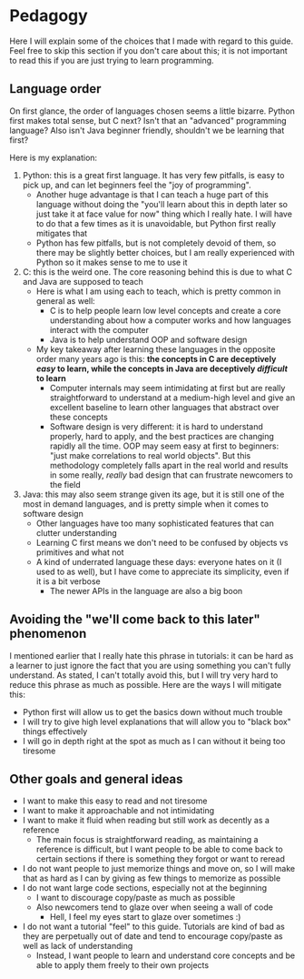 # Pedagogy
Here I will explain some of the choices that I made with regard to this guide. Feel free to skip this section if you don't care about this; it is not important to read this if you are just trying to learn programming.

## Language order
On first glance, the order of languages chosen seems a little bizarre. Python first makes total sense, but C next? Isn't that an "advanced" programming language? Also isn't Java beginner friendly, shouldn't we be learning that first?

Here is my explanation:
1. Python: this is a great first language. It has very few pitfalls, is easy to pick up, and can let beginners feel the "joy of programming".
    - Another huge advantage is that I can teach a huge part of this language without doing the "you'll learn about this in depth later so just take it at face value for now" thing which I really hate. I will have to do that a few times as it is unavoidable, but Python first really mitigates that
    - Python has few pitfalls, but is not completely devoid of them, so there may be slightly better choices, but I am really experienced with Python so it makes sense to me to use it
2. C: this is the weird one. The core reasoning behind this is due to what C and Java are supposed to teach
    - Here is what I am using each to teach, which is pretty common in general as well:
        - C is to help people learn low level concepts and create a core understanding about how a computer works and how languages interact with the computer
        - Java is to help understand OOP and software design
    - My key takeaway after learning these languages in the opposite order many years ago is this:
    **the concepts in C are deceptively _easy_ to learn, while the concepts in Java are deceptively _difficult_ to learn**
        - Computer internals may seem intimidating at first but are really straightforward to understand at a medium-high level and give an excellent baseline to learn other languages that abstract over these concepts
        - Software design is very different: it is hard to understand properly, hard to apply, and the best practices are changing rapidly all the time. OOP may seem easy at first to beginners: "just make correlations to real world objects". But this methodology completely falls apart in the real world and results in some really, *really* bad design that can frustrate newcomers to the field
3. Java: this may also seem strange given its age, but it is still one of the most in demand languages, and is pretty simple when it comes to software design
    - Other languages have too many sophisticated features that can clutter understanding
    - Learning C first means we don't need to be confused by objects vs primitives and what not
    - A kind of underrated language these days: everyone hates on it (I used to as well), but I have come to appreciate its simplicity, even if it is a bit verbose
        - The newer APIs in the language are also a big boon

## Avoiding the "we'll come back to this later" phenomenon
I mentioned earlier that I really hate this phrase in tutorials: it can be hard as a learner to just ignore the fact that you are using something you can't fully understand. As stated, I can't totally avoid this, but I will try very hard to reduce this phrase as much as possible. Here are the ways I will mitigate this:
- Python first will allow us to get the basics down without much trouble
- I will try to give high level explanations that will allow you to "black box" things effectively
- I will go in depth right at the spot as much as I can without it being too tiresome

## Other goals and general ideas
- I want to make this easy to read and not tiresome
- I want to make it approachable and not intimidating
- I want to make it fluid when reading but still work as decently as a reference
    - The main focus is straightforward reading, as maintaining a reference is difficult, but I want people to be able to come back to certain sections if there is something they forgot or want to reread
- I do not want people to just memorize things and move on, so I will make that as hard as I can by giving as few things to memorize as possible
- I do not want large code sections, especially not at the beginning
    - I want to discourage copy/paste as much as possible
    - Also newcomers tend to glaze over when seeing a wall of code
        - Hell, I feel my eyes start to glaze over sometimes :)
- I do not want a tutorial "feel" to this guide. Tutorials are kind of bad as they are perpetually out of date and tend to encourage copy/paste as well as lack of understanding
    - Instead, I want people to learn and understand core concepts and be able to apply them freely to their own projects